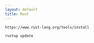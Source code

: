 ```yaml
---
layout: default
title: Rust
---
```


```
https://www.rust-lang.org/tools/install
```

```
rustup update
```
